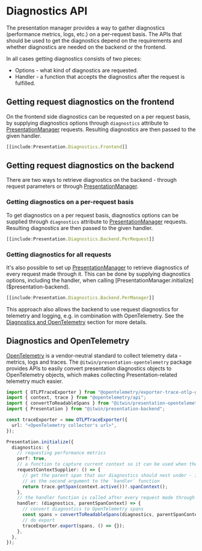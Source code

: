 # Diagnostics API

The presentation manager provides a way to gather diagnostics (performance metrics, logs, etc.) on a per-request basis. The APIs that should be used to get the diagnostics depend on the requirements and whether diagnostics are needed on the backend or the frontend.

In all cases getting diagnostics consists of two pieces:

- Options - what kind of diagnostics are requested.
- Handler - a function that accepts the diagnostics after the request is fulfilled.

## Getting request diagnostics on the frontend

On the frontend side diagnostics can be requested on a per request basis, by supplying diagnostics options through `diagnostics` attribute to [PresentationManager]($presentation-frontend) requests. Resulting diagnostics are then passed to the given handler.

```ts
[[include:Presentation.Diagnostics.Frontend]]
```

## Getting request diagnostics on the backend

There are two ways to retrieve diagnostics on the backend - through request parameters or through [PresentationManager]($presentation-backend).

### Getting diagnostics on a per-request basis

To get diagnostics on a per request basis, diagnostics options can be supplied through `diagnostics` attribute to [PresentationManager]($presentation-backend) requests. Resulting diagnostics are then passed to the given handler.

```ts
[[include:Presentation.Diagnostics.Backend.PerRequest]]
```

### Getting diagnostics for all requests

It's also possible to set up [PresentationManager]($presentation-backend) to retrieve diagnostics of every request made through it. This can be done by supplying diagnostics options, including the handler, when calling [PresentationManager.initialize]($presentation-backend).

```ts
[[include:Presentation.Diagnostics.Backend.PerManager]]
```

This approach also allows the backend to use request diagnostics for telemetry and logging, e.g. in combination with OpenTelemetry. See the [Diagnostics and OpenTelemetry](#diagnostics-and-opentelemetry) section for more details.

## Diagnostics and OpenTelemetry

[OpenTelemetry](https://opentelemetry.io/) is a vendor-neutral standard to collect telemetry data - metrics, logs and traces. The `@itwin/presentation-opentelemetry` package provides APIs to easily convert presentation diagnostics objects to OpenTelemetry objects, which makes collecting Presentation-related telemetry much easier.

```ts
import { OTLPTraceExporter } from "@opentelemetry/exporter-trace-otlp-grpc";
import { context, trace } from "@opentelemetry/api";
import { convertToReadableSpans } from "@itwin/presentation-opentelemetry";
import { Presentation } from "@itwin/presentation-backend";

const traceExporter = new OTLPTraceExporter({
  url: "<OpenTelemetry collector's url>",
});

Presentation.initialize({
  diagnostics: {
    // requesting performance metrics
    perf: true,
    // a function to capture current context so it can be used when the handler function is called
    requestContextSupplier: () => {
      // get the parent span that our diagnostics should nest under - it'll be supplied
      // as the second argument to the `handler` function
      return trace.getSpan(context.active())?.spanContext();
    },
    // the handler function is called after every request made through the `Presentation` API
    handler: (diagnostics, parentSpanContext) => {
      // convert diagnostics to OpenTelemetry spans
      const spans = convertToReadableSpans(diagnostics, parentSpanContext);
      // do export
      traceExporter.export(spans, () => {});
    },
  },
});
```
